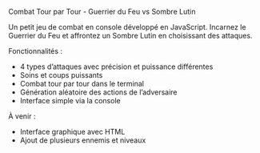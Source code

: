 Combat Tour par Tour - Guerrier du Feu vs Sombre Lutin

Un petit jeu de combat en console développé en JavaScript. Incarnez le Guerrier du Feu et affrontez un Sombre Lutin en choisissant des attaques.

Fonctionnalités :

- 4 types d’attaques avec précision et puissance différentes
- Soins et coups puissants
- Combat tour par tour dans le terminal
- Génération aléatoire des actions de l’adversaire
- Interface simple via la console

À venir :
- Interface graphique avec HTML
- Ajout de plusieurs ennemis et niveaux
